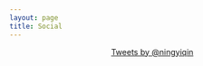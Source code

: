 ```yaml
---
layout: page
title: Social
---
```


<center>

<a class="twitter-timeline"
  href="https://twitter.com/ningyiqin">
Tweets by @ningyiqin
</a>